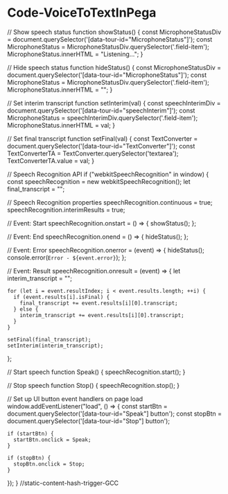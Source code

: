 # Code-VoiceToTextInPega
// Show speech status
function showStatus() {
  const MicrophoneStatusDiv = document.querySelector('[data-tour-id="MicrophoneStatus"]');
  const MicrophoneStatus = MicrophoneStatusDiv.querySelector('.field-item');
  MicrophoneStatus.innerHTML = "Listening...";
}

// Hide speech status
function hideStatus() {
  const MicrophoneStatusDiv = document.querySelector('[data-tour-id="MicrophoneStatus"]');
  const MicrophoneStatus = MicrophoneStatusDiv.querySelector('.field-item');
  MicrophoneStatus.innerHTML = "";
}

// Set interim transcript
function setInterim(val) {
  const speechInterimDiv = document.querySelector('[data-tour-id="speechInterim"]');
  const MicrophoneStatus = speechInterimDiv.querySelector('.field-item');
  MicrophoneStatus.innerHTML = val;
}

// Set final transcript
function setFinal(val) {
  const TextConverter = document.querySelector('[data-tour-id="TextConverter"]');
  const TextConverterTA = TextConverter.querySelector('textarea');
  TextConverterTA.value = val;
}

// Speech Recognition API
if ("webkitSpeechRecognition" in window) {
  const speechRecognition = new webkitSpeechRecognition();
  let final_transcript = "";

  // Speech Recognition properties
  speechRecognition.continuous = true;
  speechRecognition.interimResults = true;

  // Event: Start
  speechRecognition.onstart = () => {
    showStatus();
  };

  // Event: End
  speechRecognition.onend = () => {
    hideStatus();
  };

  // Event: Error
  speechRecognition.onerror = (event) => {
    hideStatus();
    console.error(`Error - ${event.error}`);
  };

  // Event: Result
  speechRecognition.onresult = (event) => {
    let interim_transcript = "";

    for (let i = event.resultIndex; i < event.results.length; ++i) {
      if (event.results[i].isFinal) {
        final_transcript += event.results[i][0].transcript;
      } else {
        interim_transcript += event.results[i][0].transcript;
      }
    }

    setFinal(final_transcript);
    setInterim(interim_transcript);
  };

  // Start speech
  function Speak() {
    speechRecognition.start();
  }

  // Stop speech
  function Stop() {
    speechRecognition.stop();
  }

  // Set up UI button event handlers on page load
  window.addEventListener("load", () => {
    const startBtn = document.querySelector('[data-tour-id="Speak"] button');
    const stopBtn = document.querySelector('[data-tour-id="Stop"] button');

    if (startBtn) {
      startBtn.onclick = Speak;
    }

    if (stopBtn) {
      stopBtn.onclick = Stop;
    }
  });
}
//static-content-hash-trigger-GCC
